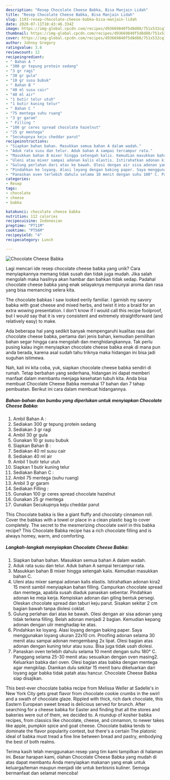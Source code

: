 ```yaml
---
description: "Resep Chocolate Cheese Babka, Bisa Manjain Lidah"
title: "Resep Chocolate Cheese Babka, Bisa Manjain Lidah"
slug: 1193-resep-chocolate-cheese-babka-bisa-manjain-lidah
date: 2020-07-11T10:43:46.334Z
image: https://img-global.cpcdn.com/recipes/d93669840f5d8d88/751x532cq70/chocolate-cheese-babka-foto-resep-utama.jpg
thumbnail: https://img-global.cpcdn.com/recipes/d93669840f5d8d88/751x532cq70/chocolate-cheese-babka-foto-resep-utama.jpg
cover: https://img-global.cpcdn.com/recipes/d93669840f5d8d88/751x532cq70/chocolate-cheese-babka-foto-resep-utama.jpg
author: Johnny Gregory
ratingvalue: 3.6
reviewcount: 12
recipeingredient:
- " Bahan A "
- "300 gr tepung protein sedang"
- "3 gr ragi"
- "30 gr gula"
- "10 gr susu bubuk"
- " Bahan B "
- "40 ml susu cair"
- "40 ml air"
- "1 butir telur utuh"
- "1 butir kuning telur"
- " Bahan C "
- "75 mentega suhu ruang"
- "3 gr garam"
- " Filling "
- "100 gr ceres spread chocolate hazelnut"
- "25 gr mentega"
- "Secukupnya keju cheddar parut"
recipeinstructions:
- "Siapkan bahan bahan. Masukkan semua bahan A dalam wadah."
- "Aduk rata susu dan telur. Aduk bahan A sampai tercampur rata."
- "Masukkan bahan B mixer hingga setengah kalis. Kemudian masukkan bahan C."
- "Uleni atau mixer sampai adonan kalis elastis. Istirahatkan adonan kira2 15 menit sambil menyiapkan bahan filling. Campurkan chocolate spread dan mentega, apabila susah diaduk panaskan sebentar. Pindahkan adonan ke meja kerja. Kempiskan adonan dan giling bentuk persegi. Oleskan chocolate spread dan taburi keju parut. Sisakan sekitar 2 cm bagian bawah tanpa diolesi coklat."
- "Gulung perlahan dari atas ke bawah. Olesi dengan air sisa adonan yang tidak terkena filling. Belah adonan menjadi 2 bagian. Kemudian kepang adonan dengan ulir menghadap ke atas."
- "Pindahkan ke loyang. Alasi loyang dengan baking paper. Saya menggunakan loyang ukuran 22x10 cm. Proofing adonan selama 30 menit atau sampai adonan mengembang 2x lipat. Olesi bagian atas adonan dengan kuning telur atau susu. Bisa juga tidak usah diolesi."
- "Panaskan oven terlebih dahulu selama 10 menit dengan suhu 180° C. Panggang selama 25-30 menit atau sesuaikan dengan oven masing2. Keluarkan babka dari oven. Olesi bagian atas babka dengan mentega agar mengkilap. Diamkan dulu sekitar 15 menit baru dikeluarkan dari loyang agar babka tidak patah atau hancur. Chocolate Cheese Babka siap disajikan."
categories:
- Resep
tags:
- chocolate
- cheese
- babka

katakunci: chocolate cheese babka 
nutrition: 112 calories
recipecuisine: Indonesian
preptime: "PT11M"
cooktime: "PT56M"
recipeyield: "4"
recipecategory: Lunch

---
```



![Chocolate Cheese Babka](https://img-global.cpcdn.com/recipes/d93669840f5d8d88/751x532cq70/chocolate-cheese-babka-foto-resep-utama.jpg)

Lagi mencari ide resep chocolate cheese babka yang unik? Cara menyiapkannya memang tidak susah dan tidak juga mudah. Jika salah mengolah maka hasilnya akan hambar dan bahkan tidak sedap. Padahal chocolate cheese babka yang enak selayaknya mempunyai aroma dan rasa yang bisa memancing selera kita.

The chocolate babkas I saw looked eerily familiar. I garnish my savory babka with goat cheese and mixed herbs, and twist it into a braid for an extra wowing presentation. I don&#39;t know if I would call this recipe foolproof, but I would say that it is very consistent and extremely straightforward (and relatively easy) to make.

Ada beberapa hal yang sedikit banyak mempengaruhi kualitas rasa dari chocolate cheese babka, pertama dari jenis bahan, kemudian pemilihan bahan segar hingga cara mengolah dan menghidangkannya. Tak perlu pusing kalau ingin menyiapkan chocolate cheese babka enak di mana pun anda berada, karena asal sudah tahu triknya maka hidangan ini bisa jadi suguhan istimewa.


Nah, kali ini kita coba, yuk, siapkan chocolate cheese babka sendiri di rumah. Tetap berbahan yang sederhana, hidangan ini dapat memberi manfaat dalam membantu menjaga kesehatan tubuh kita. Anda bisa membuat Chocolate Cheese Babka memakai 17 bahan dan 7 tahap pembuatan. Berikut ini cara dalam membuat hidangannya.

<!--inarticleads1-->

##### Bahan-bahan dan bumbu yang diperlukan untuk menyiapkan Chocolate Cheese Babka:

1. Ambil  Bahan A :
1. Sediakan 300 gr tepung protein sedang
1. Sediakan 3 gr ragi
1. Ambil 30 gr gula
1. Gunakan 10 gr susu bubuk
1. Siapkan  Bahan B :
1. Sediakan 40 ml susu cair
1. Sediakan 40 ml air
1. Ambil 1 butir telur utuh
1. Siapkan 1 butir kuning telur
1. Sediakan  Bahan C :
1. Ambil 75 mentega (suhu ruang)
1. Ambil 3 gr garam
1. Sediakan  Filling :
1. Gunakan 100 gr ceres spread chocolate hazelnut
1. Gunakan 25 gr mentega
1. Gunakan Secukupnya keju cheddar parut


This Chocolate babka is like a giant fluffy and chocolaty cinnamon roll. Cover the babkas with a towel or place in a clean plastic bag to cover completely. The secret to the mesmerizing chocolate swirl in this babka recipe? This Chocolate Babka recipe has a rich chocolate filling and is always homey, warm, and comforting. 

<!--inarticleads2-->

##### Langkah-langkah menyiapkan Chocolate Cheese Babka:

1. Siapkan bahan bahan. Masukkan semua bahan A dalam wadah.
1. Aduk rata susu dan telur. Aduk bahan A sampai tercampur rata.
1. Masukkan bahan B mixer hingga setengah kalis. Kemudian masukkan bahan C.
1. Uleni atau mixer sampai adonan kalis elastis. Istirahatkan adonan kira2 15 menit sambil menyiapkan bahan filling. Campurkan chocolate spread dan mentega, apabila susah diaduk panaskan sebentar. Pindahkan adonan ke meja kerja. Kempiskan adonan dan giling bentuk persegi. Oleskan chocolate spread dan taburi keju parut. Sisakan sekitar 2 cm bagian bawah tanpa diolesi coklat.
1. Gulung perlahan dari atas ke bawah. Olesi dengan air sisa adonan yang tidak terkena filling. Belah adonan menjadi 2 bagian. Kemudian kepang adonan dengan ulir menghadap ke atas.
1. Pindahkan ke loyang. Alasi loyang dengan baking paper. Saya menggunakan loyang ukuran 22x10 cm. Proofing adonan selama 30 menit atau sampai adonan mengembang 2x lipat. Olesi bagian atas adonan dengan kuning telur atau susu. Bisa juga tidak usah diolesi.
1. Panaskan oven terlebih dahulu selama 10 menit dengan suhu 180° C. Panggang selama 25-30 menit atau sesuaikan dengan oven masing2. Keluarkan babka dari oven. Olesi bagian atas babka dengan mentega agar mengkilap. Diamkan dulu sekitar 15 menit baru dikeluarkan dari loyang agar babka tidak patah atau hancur. Chocolate Cheese Babka siap disajikan.


This best-ever chocolate babka recipe from Melissa Weller at Sadelle&#39;s in New York City gets great flavor from chocolate cookie crumbs in the swirl and a swath of chocolate glaze. Rippled with thick, rich dark chocolate, this Eastern European sweet bread is delicious served for brunch. After searching for a cheese babka for Easter and finding that all the stores and bakeries were out of them, we decided to. A roundup of kosher babka recipes, from classics like chocolate, cheese, and cinnamon, to newer takes like apple, pumpkin spice and goat cheese. Chocolate babka tends to dominate the flavor popularity contest, but there&#39;s a certain The platonic ideal of babka must tread a fine line between bread and pastry, embodying the best of both realms. 

Terima kasih telah menggunakan resep yang tim kami tampilkan di halaman ini. Besar harapan kami, olahan Chocolate Cheese Babka yang mudah di atas dapat membantu Anda menyiapkan makanan yang enak untuk keluarga/teman maupun menjadi ide untuk berbisnis kuliner. Semoga bermanfaat dan selamat mencoba!
